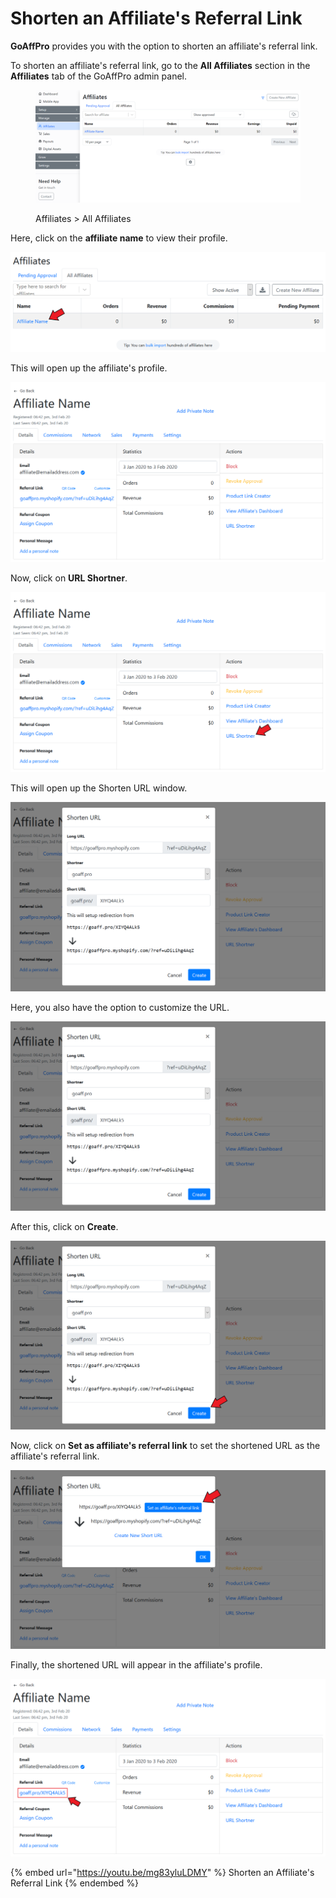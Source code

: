 # Shorten an Affiliate's Referral Link

**GoAffPro** provides you with the option to shorten an affiliate's referral link.&#x20;

To shorten an affiliate's referral link, go to the **All Affiliates** section in the **Affiliates** tab of the GoAffPro admin panel.

<figure><img src="../../../.gitbook/assets/image (3520).png" alt=""><figcaption><p>Affiliates > All Affiliates</p></figcaption></figure>

Here, click on the **affiliate name** to view their profile.

![Click on affiliate's name](<../../../.gitbook/assets/Annotation 2020-01-14 162518.png>)

This will open up the affiliate's profile.

![Affiliate Profile](<../../../.gitbook/assets/Annotation 2020-02-03 184518 (1).png>)

Now, click on **URL Shortner**.

![Click on URL Shortner](<../../../.gitbook/assets/Annotation 2020-02-03 184518.png>)

This will open up the Shorten URL window.

![Shorten URL](<../../../.gitbook/assets/Annotation 2020-02-03 190300 (3).png>)

Here, you also have the option to customize the URL.&#x20;

![Customize URL](<../../../.gitbook/assets/Annotation 2020-02-03 190300 (3).png>)

After this, click on **Create**.

![Click on Create](<../../../.gitbook/assets/Annotation 2020-02-03 190300 (2).png>)

Now, click on **Set as affiliate's referral link** to set the shortened URL as the affiliate's referral link.

![Click on Set as affiliate's referral link](<../../../.gitbook/assets/Annotation 2020-02-03 202935 (1).png>)

Finally, the shortened URL will appear in the affiliate's profile.

![](<../../../.gitbook/assets/Annotation 2020-02-03 204853.png>)

{% embed url="https://youtu.be/mg83yluLDMY" %}
Shorten an Affiliate's Referral Link
{% endembed %}
